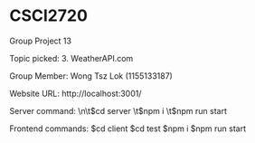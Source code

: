 # CSCI2720

Group Project 13

Topic picked: 3. WeatherAPI.com

Group Member:
  Wong Tsz Lok (1155133187)
  


Website URL: http://localhost:3001/

Server command:
  \n\t$cd server
  \t$npm i
  \t$npm run start
 
Frontend commands:
  $cd client
  $cd test
  $npm i
  $npm run start
